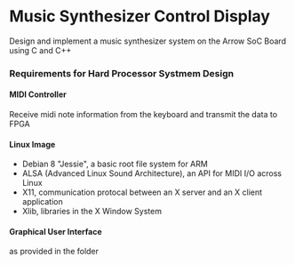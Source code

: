 # Music Synthesizer Control Display
Design and implement a music synthesizer system on the Arrow SoC Board using C and C++

### Requirements for Hard Processor Systmem Design
#### MIDI Controller
Receive midi note information from the keyboard and transmit the data to FPGA

#### Linux Image
- Debian 8 "Jessie", a basic root file system for ARM
- ALSA (Advanced Linux Sound Architecture), an API for MIDI I/O across Linux
- X11, communication protocal between an X server and an X client application
- Xlib, libraries in the X Window System

#### Graphical User Interface
as provided in the folder
